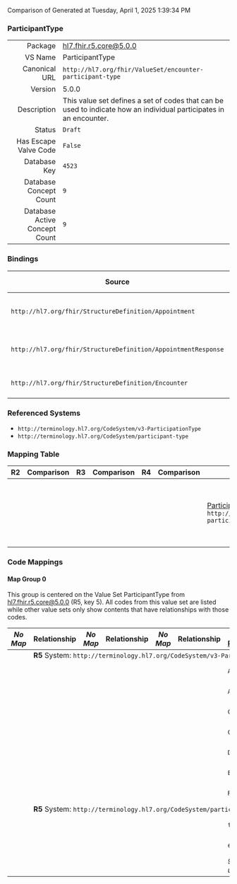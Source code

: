 Comparison of 
Generated at Tuesday, April 1, 2025 1:39:34 PM

### ParticipantType

|      |     |
| ---: | --- |
| Package | hl7.fhir.r5.core@5.0.0 |
| VS Name | ParticipantType |
| Canonical URL | `http://hl7.org/fhir/ValueSet/encounter-participant-type` |
| Version | 5.0.0 |
| Description | This value set defines a set of codes that can be used to indicate how an individual participates in an encounter. |
| Status | `Draft` |
| Has Escape Valve Code | `False` |
| Database Key | `4523` |
| Database Concept Count | `9` |
| Database Active Concept Count | `9` |
### Bindings

| Source | Element | Binding | Strength | Element Short |
| ------ | ------- | ------- | -------- | ------------- |
| `http://hl7.org/fhir/StructureDefinition/Appointment` | `Appointment.participant.type` | `http://hl7.org/fhir/ValueSet/encounter-participant-type` | `Extensible` | Role of participant in the appointment |
| `http://hl7.org/fhir/StructureDefinition/AppointmentResponse` | `AppointmentResponse.participantType` | `http://hl7.org/fhir/ValueSet/encounter-participant-type` | `Extensible` | Role of participant in the appointment |
| `http://hl7.org/fhir/StructureDefinition/Encounter` | `Encounter.participant.type` | `http://hl7.org/fhir/ValueSet/encounter-participant-type` | `Extensible` | Role of participant in encounter |

### Referenced Systems

* `http://terminology.hl7.org/CodeSystem/v3-ParticipationType`
* `http://terminology.hl7.org/CodeSystem/participant-type`
### Mapping Table

| R2 | Comparison | R3 | Comparison | R4 | Comparison | R4B | Comparison | R5
| --- | --- | --- | --- | --- | --- | --- | --- | ---
| | | | | | | [ParticipantType](/docs/R4B/ValueSets/ParticipantType.md)<br/> `http://hl7.org/fhir/ValueSet/encounter-participant-type\|4.3.0` | →→→→→→→<br/>``<br/>- DBKey: `781`<br/>- Reviewed: `n/a`<br/>- By: `n/a`<br/>→→→→→→→<hr/>←←←←←←←<br/>``<br/>- DBKey: `1042`<br/>- Reviewed: `n/a`<br/>- By: `n/a`<br/>←←←←←←←| [ParticipantType](/docs/R5/ValueSets/ParticipantType.md)<br/> `http://hl7.org/fhir/ValueSet/encounter-participant-type\|5.0.0` 

### Code Mappings


#### Map Group 0

This group is centered on the Value Set ParticipantType from hl7.fhir.r5.core@5.0.0 (R5, key 5).
All codes from this value set are listed while other value sets only show contents that have relationships with those codes.

| *No Map* | Relationship | *No Map* | Relationship | *No Map* | Relationship | [R4B ParticipantType](/docs/R4B/ValueSets/ParticipantType.md)| Relationship | R5 ParticipantType
| --- | --- | --- | --- | --- | --- | --- | --- | ---
| <td colspan="8">**R5** System: `http://terminology.hl7.org/CodeSystem/v3-ParticipationType`
| | | | | | | `ADM`| _Equivalent_ <br/>(7461/9726)| **`ADM`**
| | | | | | | `ATND`| _Equivalent_ <br/>(7462/9727)| **`ATND`**
| | | | | | | `CALLBCK`| _Equivalent_ <br/>(7463/9728)| **`CALLBCK`**
| | | | | | | `CON`| _Equivalent_ <br/>(7464/9729)| **`CON`**
| | | | | | | `DIS`| _Equivalent_ <br/>(7465/9730)| **`DIS`**
| | | | | | | `ESC`| _Equivalent_ <br/>(7466/9731)| **`ESC`**
| | | | | | | `REF`| _Equivalent_ <br/>(7469/9732)| **`REF`**
| <td colspan="8">**R5** System: `http://terminology.hl7.org/CodeSystem/participant-type`
| | | | | | | `translator`| _Equivalent_ <br/>(7460/9725)| **`translator`**
| | | | | | | `emergency`| _Equivalent_ <br/>(7459/9724)| **`emergency`**
| | | | | | | *9 of 12 codes used* | | *9 of 9 codes used* 

